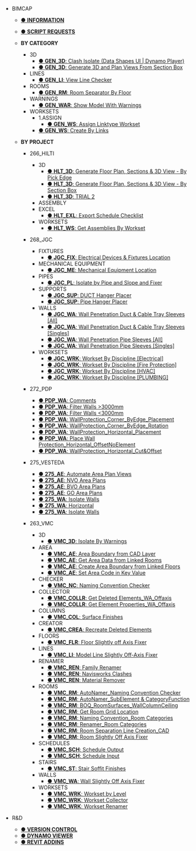 - BIMCAP

    - [● **INFORMATION**](/README.md)
    - [● **SCRIPT REQUESTS**](./_home/SCRIPT%20REQUESTS.md)

    - **BY CATEGORY**
        - 3D
            - [● **GEN_3D**: Clash Isolate (Data Shapes UI | Dynamo Player)](/_scripts/_general/3D/GEN_3D_ClashIsolate.md)
            - [● **GEN_3D**: Generate 3D and Plan Views From Section Box](/_scripts/_general/3D/GEN_3D_GenerateSectionBox.md)
        - LINES
            - [● **GEN_LI**: View Line Checker](/_scripts/_general/LINES/GEN_LI_ViewLine.md)
        - ROOMS
            - [● **GEN_RM**: Room Separator By Floor](/_scripts/_general/ROOMS/GEN_RM_RoomSeparator_ByFloor.md)
        - WARNINGS
            - [● **GEN_WAR**: Show Model With Warnings](/_scripts/_general/WARNINGS/GEN_WAR_ModelWarnings.md)
        - WORKSETS
            - 1.ASSIGN
                - [● **GEN_WS**: Assign Linktype Workset](/_scripts/_general/WORKSETS/1_ASSIGN/GEN_WS_AssignLinktypeWorkset.md)
            - [● **GEN_WS**: Create By Links](/_scripts/_general/WORKSETS/GEN_WS_CreateByLinks.md)
    - **BY PROJECT**

        - 266_HILTI
            - 3D
                - [● **HLT_3D**: Generate Floor Plan, Sections & 3D View - By Pick Edge](/_scripts/_project/266_HLT/3D/HLT_3D_GenerateFPSEC_PickEdge.md)
                - [● **HLT_3D**: Generate Floor Plan, Sections & 3D View - By Section Box](/_scripts/_project/266_HLT/3D/HLT_3D_GenerateFPSEC_SectionBox.md)
                - [● **HLT_3D**: TRIAL 2](/_scripts/_project/266_HLT/3D/HLT_3D_GenerateFPSEC_SectionBox.md)
            - ASSEMBLY
            - EXCEL
                - [● **HLT_EXL**: Export Schedule Checklist](/_scripts/_project/266_HLT/EXCEL/HLT_3D_ExportScheduleChecklist.md)
            - WORKSETS
                - [● **HLT_WS**: Get Assemblies By Workset](/_scripts/_project/266_HLT/WORKSETS/HLT_WS_AssemblyByWorkset.md)

        - 268_JGC
            - FIXTURES
                - [● **JGC_FIX**: Electrical Devices & Fixtures Location](/_scripts/_project/268_JGC/FIXTURES/JGC_FIX_ElectricalDevices%26Fixtures_Location.md)
            - MECHANICAL EQUIPMENT
                - [● **JGC_ME**: Mechanical Equipment Location](/_scripts/_project/268_JGC/MECHANICAL%20EQUIPMENT/JGC_ME_MechanicalEquipment_Location.md)
            - PIPES
                - [● **JGC_PL**: Isolate by Pipe and Slope and Fixer](/_scripts/_project/268_JGC/PIPES/JGC_PL_IsolateByPipeSlopeANDFixer.md)
            - SUPPORTS
                 - [● **JGC_SUP**: DUCT Hanger Placer](/_scripts/_project/268_JGC/SUPPORTS/JGC_SUP_DUCTHangerPlacer.md)
                 - [● **JGC_SUP**: Pipe Hanger Placer](/_scripts/_project/268_JGC/SUPPORTS/JGC_SUP_PipeHangerPlacer.md)
            - WALLS
                - [● **JGC_WA**: Wall Penetration Duct & Cable Tray Sleeves [All]](/_scripts/_project/268_JGC/WALLS/JGC_WA_Penetration_Duct%26CableTraySleeves_ALL.md)
                - [● **JGC_WA**: Wall Penetration Duct & Cable Tray Sleeves [Singles]](/_scripts/_project/268_JGC/WALLS/JGC_WA_Penetration_Duct%26CableTraySleeves_SINGLES.md)
                - [● **JGC_WA**: Wall Penetration Pipe Sleeves [All]](/_scripts/_project/268_JGC/WALLS/JGC_WA_Penetration_PipeSleeves_ALL.md)
                - [● **JGC_WA**: Wall Penetration Pipe Sleeves [Singles]](/_scripts/_project/268_JGC/WALLS/JGC_WA_Penetration_PipeSleeves_SINGLES.md)
            - WORKSETS
                - [● **JGC_WRK**: Workset By Discipline [Electrical]](/_scripts/_project/268_JGC/WORKSET/JGC_WRK_WorksetByDiscipline%5BJGC-ELECTRICAL%5D.md)
                - [● **JGC_WRK**: Workset By Discipline [Fire Protection]](/_scripts/_project/268_JGC/WORKSET/JGC_WRK_WorksetByDiscipline%5BJGC-FIRE%20PROTECTION%5D.md)
                - [● **JGC_WRK**: Workset By Discipline [HVAC]](/_scripts/_project/268_JGC/WORKSET/JGC_WRK_WorksetByDiscipline%5BJGC-HVAC%5D.md)
                - [● **JGC_WRK**: Workset By Discipline [PLUMBING]](/_scripts/_project/268_JGC/WORKSET/JGC_WRK_WorksetByDiscipline%5BJGC-PLUMBING%5D.md)

        - 272_PDP
            - [● **PDP_WA**: Comments](/_scripts/_project/272_PDP/WALLS/PDP_WA_Comments.md)
            - [● **PDP_WA**: Filter Walls >3000mm](/_scripts/_project/272_PDP/WALLS/PDP_WA_Above.md)
            - [● **PDP_WA**: Filter Walls <3000mm](/_scripts/_project/272_PDP/WALLS/PDP_WA_Below.md)
            - [● **PDP_WA**: WallProtection_Corner_ByEdge_Placement](/_scripts/_project/272_PDP/WALLS/PDP_WA_WallProtection_Corner_ByEdge_Placement.md)
            - [● **PDP_WA**: WallProtection_Corner_ByEdge_Rotation](/_scripts/_project/272_PDP/WALLS/PDP_WA_WallProtection_Corner_ByEdge_Rotation.md)
            - [● **PDP_WA**: WallProtection_Horizontal_Placement](/_scripts/_project/272_PDP/WALLS/PDP_WA_WallProtection_Hor_Placement.md)
            - [● **PDP_WA**: Place Wall Protection_Horizontal_OffsetNoElement](/_scripts/_project/272_PDP/WALLS/PDP_WA_PlaceWallProtection_Hor_OffsetNoElement.md)
            - [● **PDP_WA**: WallProtection_Horizontal_Cut&Offset](/_scripts/_project/272_PDP/WALLS/PDP_WA_WallProtection_Horizontal_Cut%20%26%20Offset.md)

        - 275_VESTEDA
            - [● **275_AE**: Automate Area Plan Views](/_scripts/_project/275_VESTEDA/AREA/AE_AUTOMATE%20AREA%20PLAN%20VIEWS.md)
            - [● **275_AE**: NVO Area Plans](/_scripts/_project/275_VESTEDA/AREA/AE_NVO.md)
            - [● **275_AE**: BVO Area Plans](/_scripts/_project/275_VESTEDA/AREA/AE_BVO.md)
            - [● **275_AE**: GO Area Plans](/_scripts/_project/275_VESTEDA/AREA/AE_GO.md)
            - [● **275_WA**: Isolate Walls](/_scripts/_project/275_VESTEDA/WALLS/275_WA_IsolateWalls.md)
            - [● **275_WA**: Horizontal](/_scripts/_project/275_VESTEDA/WALLS/275_WA_IsolateWalls.md)
            - [● **275_WA**: Isolate Walls](/_scripts/_project/275_VESTEDA/WALLS/275_WA_IsolateWalls.md)

        - 263_VMC
            - 3D
                - [● **VMC_3D**: Isolate By Warnings](/_scripts/_project/263_VMC/3D/VMC_3D_IsolateByWarnings.md)
            - AREA
                - [● **VMC_AE**: Area Boundary from CAD Layer](/_scripts/_project/263_VMC/AREA/VMC_AE_Areaboundary_fromCADLayer.md)
                - [● **VMC_AE**: Get Area Data from Linked Rooms](/_scripts/_project/263_VMC/AREA/VMC_AE_GetAreaData_fromLinkedRooms.md)
                - [● **VMC_AE**: Create Area Boundary from Linked Floors](/_scripts/_project/263_VMC/AREA/VMC_AE_CreateAreaboundary_fromLinkedFloors.md)
                - [● **VMC_AE**: Set Area Code in Key Value](/_scripts/_project/263_VMC/AREA/VMC_AE_SetAreaCode_inKeyValue.md)
            - CHECKER
                - [● **VMC_NC**: Naming Convention Checker](/_scripts/_project/263_VMC/CHECKER/VMC_NamingConventionChecker.md)
            - COLLECTOR
                - [● **VMC_COLLR**: Get Deleted Elements_WA_Offaxis](/_scripts/_project/263_VMC/COLLECTOR/VMC_COLLR_GetDeletedElements_WA_OffAxis.md)
                - [● **VMC_COLLR**: Get Element Properties_WA_Offaxis](/_scripts/_project/263_VMC/COLLECTOR/VMC_COLLR_GetElementProperties_WA_OffAxis.md)
            - COLUMNS
                - [● **VMC_COL**: Surface Finishes](/_scripts/_project/263_VMC/COLUMNS/VMC_COL_SurfaceFinishes.md)
            - CREATOR
                - [● **VMC_CREA**: Recreate Deleted Elements](/_scripts/_project/263_VMC/CREATOR/VMC_CREA_RecreateDeletedElements.md)
            - FLOORS
                - [● **VMC_FLR**: Floor Slightly off Axis Fixer](/_scripts/_project/263_VMC/FLOORS/VMC_FLR_SightlyoffAxisFixer.md)
            - LINES
                - [● **VMC_LI**: Model Line Slightly Off-Axis Fixer](/_scripts/_project/263_VMC/LINES/VMC_LI_ModelLineSlightlyOffAxisFixer.md)
            - RENAMER
                - [● **VMC_REN**: Family Renamer](/_scripts/_project/263_VMC/RENAMER/VMC_REN_FamilyRenamer.md)
                - [● **VMC_REN**: Navisworks Clashes](/_scripts/_project/263_VMC/RENAMER/VMC_REN_NavisworksClashes.md)
                - [● **VMC_REN**: Material Remover](/_scripts/_project/263_VMC/RENAMER/VMC_REN_MaterialRemover.md)
            - ROOMS
                - [● **VMC_RM**: AutoNamer_Naming Convention Checker](/_scripts/_project/263_VMC/ROOMS/VMC_RM_AutoNamer_NamingConventionChecker.md)
                - [● **VMC_RM**: AutoNamer_SubElement & CategoryFunction](/_scripts/_project/263_VMC/ROOMS/VMC_RM_AutoNamer_SubElement%20%26%20CategoryFunction.md)
                - [● **VMC_RM**: BOQ_RoomSurfaces_WallColumnCeiling](/_scripts/_project/263_VMC/ROOMS/VMC_RM_BOQ_RoomSurfaces_WallColumnCeiling.md)
                - [● **VMC_RM**: Get Room Grid Location](/_scripts/_project/263_VMC/ROOMS/VMC_RM_GetRoomGridLocation.md)
                - [● **VMC_RM**: Naming Convention_Room Categories](/_scripts/_project/263_VMC/ROOMS/VMC_RM_NC_RoomCategories.md)
                - [● **VMC_RM**: Renamer_Room Categories](/_scripts/_project/263_VMC/ROOMS/VMC_RM_REN_RoomCategories.md)
                - [● **VMC_RM**: Room Separation Line Creation_CAD](/_scripts/_project/263_VMC/ROOMS/VMC_RM_SeparationLineCreation_CAD.md)
                - [● **VMC_RM**: Room Slightly Off Axis Fixer](/_scripts/_project/263_VMC/ROOMS/VMC_RM_SighlyoffAxisFixer.md)
            - SCHEDULES
                - [● **VMC_SCH**: Schedule Output](/_scripts/_project/263_VMC/SCHEDULES/VMC_SCH_ScheduleOutput.md)
                - [● **VMC_SCH**: Schedule Input](/_scripts/_project/263_VMC/SCHEDULES/VMC_SCH_ScheduleInput.md)
            - STAIRS
                - [● **VMC_ST**: Stair Soffit Finishes](/_scripts/_project/263_VMC/STAIRS/VMC_ST_SoffitFinishes.md)
            - WALLS
                - [● **VMC_WA**: Wall Slightly Off Axis Fixer](/_scripts/_project/263_VMC/WALLS/VMC_WA_SighlyoffAxisFixer.md)
            - WORKSETS
                - [● **VMC_WRK**: Workset by Level](/_scripts/_project/263_VMC/WORKSETS/VMC_WRK_WorksetByLevel.md)
                - [● **VMC_WRK**: Workset Collector](/_scripts/_project/263_VMC/WORKSETS/VMC_WRK_WorksetCollector.md)
                - [● **VMC_WRK**: Workset Renamer](/_scripts/_project/263_VMC/WORKSETS/VMC_WRK_WorksetRenamer.md)

- R&D
    - [● **VERSION CONTROL**](/_home/VERSIONCONTROL.md)
    - [● **DYNAMO VIEWER**](/_home/DYNAMOVIEWER.md)
    - [● **REVIT ADDINS**](/_home/REVITADDINS.md)



